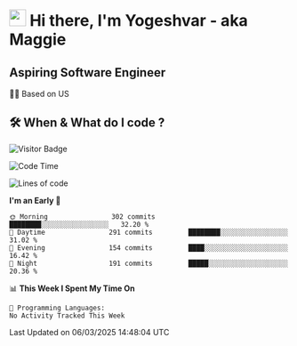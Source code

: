 <h1><img src="https://emojis.slackmojis.com/emojis/images/1531849430/4246/blob-sunglasses.gif?1531849430" width="30"/> Hi there, I'm Yogeshvar - aka Maggie</h1>

## Aspiring Software Engineer
🏂🏻  Based on US 

## 🛠 When & What do I code ?  

![Visitor Badge](https://visitor-badge.feriirawann.repl.co?username=yogeshvar&repo=yogeshvar&label=Visitors&style=plastic&color=%23457BFF&contentType=svg)

<!--START_SECTION:waka-->
![Code Time](http://img.shields.io/badge/Code%20Time-2%2C919%20hrs%2051%20mins-blue)

![Lines of code](https://img.shields.io/badge/From%20Hello%20World%20I%27ve%20Written-3.9%20million%20lines%20of%20code-blue)

**I'm an Early 🐤** 

```text
🌞 Morning                302 commits         ████████░░░░░░░░░░░░░░░░░   32.20 % 
🌆 Daytime                291 commits         ████████░░░░░░░░░░░░░░░░░   31.02 % 
🌃 Evening                154 commits         ████░░░░░░░░░░░░░░░░░░░░░   16.42 % 
🌙 Night                  191 commits         █████░░░░░░░░░░░░░░░░░░░░   20.36 % 
```


📊 **This Week I Spent My Time On** 

```text
💬 Programming Languages: 
No Activity Tracked This Week
```


 Last Updated on 06/03/2025 14:48:04 UTC
<!--END_SECTION:waka-->
